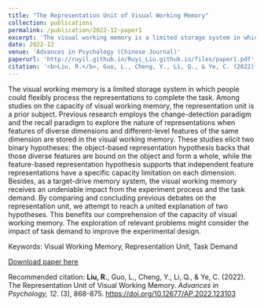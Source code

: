 ```yaml
---
title: "The Representation Unit of Visual Working Memory"
collection: publications
permalink: /publication/2022-12-paper1
excerpt: 'The visual working memory is a limited storage system in which people could flexibly process the representations to complete the task. Among studies on the capacity of visual working memory, the representation unit is a prior subject. Previous research employs the change-detection paradigm and the recall paradigm to explore the nature of representations when features of diverse dimensions and different-level features of the same dimension are stored in the visual working memory. These studies elicit two binary hypotheses: the object-based representation hypothesis backs that those diverse features are bound on the object and form a whole, while the feature-based representation hypothesis supports that independent feature representations have a specific capacity limitation on each dimension. Besides, as a target-drive memory system, the visual working memory receives an undeniable impact from the experiment process and the task demand. By comparing and concluding previous debates on the representation unit, we attempt to reach a united explanation of two hypotheses. This benefits our comprehension of the capacity of visual working memory. The exploration of relevant problems might consider the impact of task demand to improve the experimental design.'
date: 2022-12
venue: 'Advances in Psychology (Chinese Journal)'
paperurl: 'http://ruyil.github.io/Ruyi_Liu.github.io/files/paper1.pdf'
citation: '<b>Liu, R.</b>, Guo, L., Cheng, Y., Li, Q., & Ye, C. (2022). The Representation Unit of Visual Working Memory. <i>Advances in Psychology, 12</i>. (3), 868-875. https://doi.org/10.12677/AP.2022.123103'
---
```

The visual working memory is a limited storage system in which people could flexibly process the representations to complete the task. Among studies on the capacity of visual working memory, the representation unit is a prior subject. Previous research employs the change-detection paradigm and the recall paradigm to explore the nature of representations when features of diverse dimensions and different-level features of the same dimension are stored in the visual working memory. These studies elicit two binary hypotheses: the object-based representation hypothesis backs that those diverse features are bound on the object and form a whole, while the feature-based representation hypothesis supports that independent feature representations have a specific capacity limitation on each dimension. Besides, as a target-drive memory system, the visual working memory receives an undeniable impact from the experiment process and the task demand. By comparing and concluding previous debates on the representation unit, we attempt to reach a united explanation of two hypotheses. This benefits our comprehension of the capacity of visual working memory. The exploration of relevant problems might consider the impact of task demand to improve the experimental design.

Keywords: Visual Working Memory, Representation Unit, Task Demand

[Download paper here](http://ruyil.github.io/Ruyi_Liu.github.io/files/paper1.pdf)

Recommended citation: <b>Liu, R.</b>, Guo, L., Cheng, Y., Li, Q., & Ye, C. (2022). The Representation Unit of Visual Working Memory. <i>Advances in Psychology, 12</i>. (3), 868-875. https://doi.org/10.12677/AP.2022.123103

